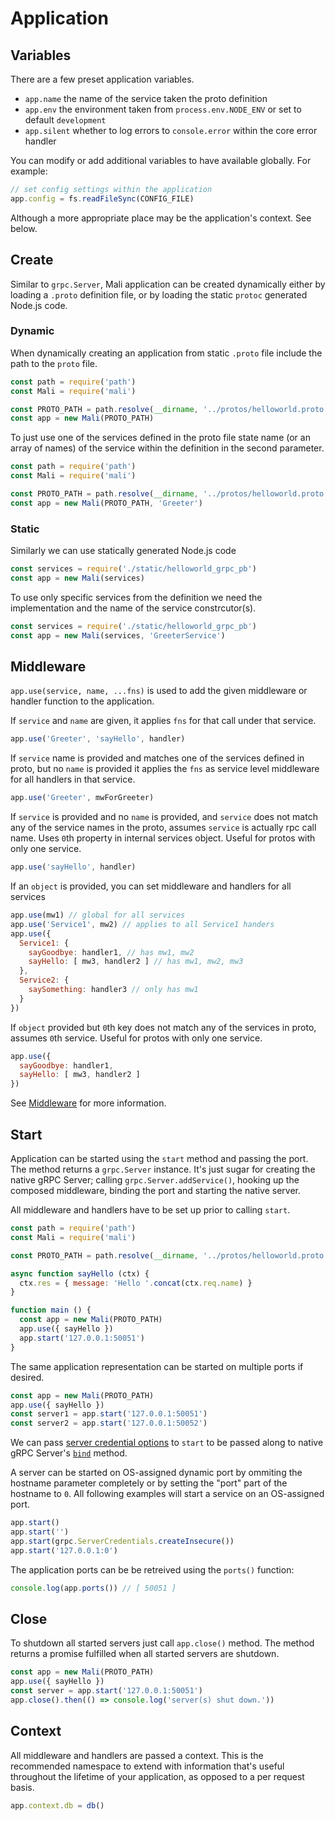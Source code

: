 # Application

## Variables

There are a few preset application variables.

* `app.name` the name of the service taken the proto definition
* `app.env` the environment taken from `process.env.NODE_ENV` or set to default `development`
* `app.silent` whether to log errors to `console.error` within the core error handler

You can modify or add additional variables to have available globally. For example:

```js
// set config settings within the application
app.config = fs.readFileSync(CONFIG_FILE)
```

Although a more appropriate place may be the application's context. See below.

## Create

Similar to `grpc.Server`, Mali application can be created dynamically either by
loading a `.proto` definition file, or by loading the static `protoc` generated
Node.js code.

### Dynamic

When dynamically creating an application from static `.proto` file include the
path to the `proto` file.

```js
const path = require('path')
const Mali = require('mali')

const PROTO_PATH = path.resolve(__dirname, '../protos/helloworld.proto')
const app = new Mali(PROTO_PATH)
```

To just use one of the services defined in the proto file state name (or an array of names) of the 
service  within the definition in the second parameter.

```js
const path = require('path')
const Mali = require('mali')

const PROTO_PATH = path.resolve(__dirname, '../protos/helloworld.proto')
const app = new Mali(PROTO_PATH, 'Greeter')
```

### Static

Similarly we can use statically generated Node.js code

```js
const services = require('./static/helloworld_grpc_pb')
const app = new Mali(services)
```

To use only specific services from the definition we need the implementation
and the name of the service constrcutor(s).

```js
const services = require('./static/helloworld_grpc_pb')
const app = new Mali(services, 'GreeterService')
```

## Middleware

`app.use(service, name, ...fns)` is used to add the given middleware or handler function to the application.

If `service` and `name` are given, it applies `fns` for that call under that service.

```js
app.use('Greeter', 'sayHello', handler)
```

If `service` name is provided and matches one of the services defined in proto, but no `name` is 
provided it applies the `fns` as service level middleware for all handlers in that service.

```js
app.use('Greeter', mwForGreeter)
```

If `service` is provided and no `name` is provided, and `service` does not match any of the service 
names in the proto, assumes `service` is actually rpc call name. Uses `0`th property in internal 
services object. Useful for protos with only one service.

```js
app.use('sayHello', handler)
```

If an `object` is provided, you can set middleware and handlers for all services

```js
app.use(mw1) // global for all services
app.use('Service1', mw2) // applies to all Service1 handers
app.use({
  Service1: {
    sayGoodbye: handler1, // has mw1, mw2
    sayHello: [ mw3, handler2 ] // has mw1, mw2, mw3
  },
  Service2: {
    saySomething: handler3 // only has mw1
  }
})
```

If `object` provided but `0`th key does not match any of the services in proto, assumes `0`th service.
Useful for protos with only one service.

```js
app.use({
  sayGoodbye: handler1, 
  sayHello: [ mw3, handler2 ] 
})
```

See [Middleware](http://mali.github.io/middleware) for more information.

## Start

Application can be started using the `start` method and passing the port. The method returns a
`grpc.Server` instance. It's just sugar for creating the native gRPC Server; calling
`grpc.Server.addService()`, hooking up the composed middleware, binding the port and 
starting the native server.

All middleware and handlers have to be set up prior to calling `start`.

```js
const path = require('path')
const Mali = require('mali')

const PROTO_PATH = path.resolve(__dirname, '../protos/helloworld.proto')

async function sayHello (ctx) {
  ctx.res = { message: 'Hello '.concat(ctx.req.name) }
}

function main () {
  const app = new Mali(PROTO_PATH)
  app.use({ sayHello })
  app.start('127.0.0.1:50051')
}
```

The same application representation can be started on multiple ports if desired.

```js
const app = new Mali(PROTO_PATH)
app.use({ sayHello })
const server1 = app.start('127.0.0.1:50051')
const server2 = app.start('127.0.0.1:50052')
```

We can pass [server credential options](http://www.grpc.io/grpc/node/global.html#ServerCredentials)
to `start` to be passed along to native gRPC Server's [`bind`](http://www.grpc.io/grpc/node/module-src_server-Server.html) method.


A server can be started on OS-assigned dynamic port by ommiting the hostname parameter completely or by setting the "port" part of the hostname to `0`. All following examples will start a service on an OS-assigned port.

```js
app.start()
app.start('')
app.start(grpc.ServerCredentials.createInsecure())
app.start('127.0.0.1:0')
```

The application ports can be be retreived using the `ports()` function:

```js
console.log(app.ports()) // [ 50051 ]
```

## Close

To shutdown all started servers just call `app.close()` method. The method returns
a promise fulfilled when all started servers are shutdown.

```js
const app = new Mali(PROTO_PATH)
app.use({ sayHello })
const server = app.start('127.0.0.1:50051')
app.close().then(() => console.log('server(s) shut down.'))
```

## Context

All middleware and handlers are passed a context. This is the recommended namespace
to extend with information that's useful throughout the lifetime of your application,
as opposed to a per request basis.

```js
app.context.db = db()
```
